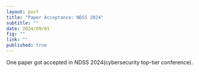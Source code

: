 ```yaml
---
layout: post
title: "Paper Acceptance: NDSS 2024"
subtitle: ""
date: 2024/09/01
fig: ""
link: ""
published: true
---
```


One paper got accepted in NDSS 2024(cybersecurity top-tier conference).
